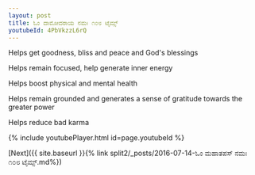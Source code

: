 ```yaml
---
layout: post
title: ಓಂ ದಾಮೋದರಾಯ ನಮಃ ೧೦೮ ಟೈಮ್ಸ್
youtubeId: 4PbVkzzL6rQ
---
```

 
 
Helps get goodness, bliss and peace and God's blessings
 
Helps remain focused, help generate inner energy 
 
Helps boost physical and mental health 
 
Helps remain grounded and generates a sense of gratitude towards the greater power 
 
Helps reduce bad karma
 
 
 
 


{% include youtubePlayer.html id=page.youtubeId %}
 
[Next]({{ site.baseurl }}{% link  split2/_posts/2016-07-14-ಓಂ ಮಹಾತಪಸ್ ನಮಃ ೧೦೮ ಟೈಮ್ಸ್.md%})
 
